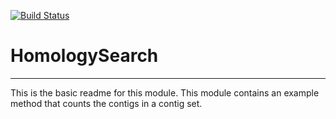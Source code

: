 [![Build Status](https://travis-ci.org/hsyoo/HomologySearch.svg?branch=master)](https://travis-ci.org/hsyoo/HomologySearch)

# HomologySearch
---

This is the basic readme for this module. This module contains an example method that counts the contigs in a contig set.